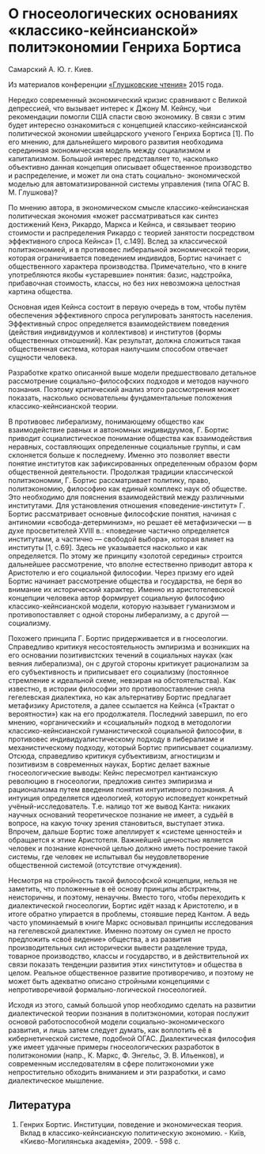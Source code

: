 # О гносеологических основаниях «классико-кейнсианской» политэкономии Генриха Бортиса

Самарский А. Ю. г. Киев.

Из материалов конференции [«Глушковские чтения»](../index.md) 2015 года.

Нередко современный экономический кризис сравнивают с Великой депрессией, что вызывает интерес к Джону М. Кейнсу, чьи рекомендации помогли США спасти свою экономику. В связи с этим будет интересно ознакомиться с концепцией классико-кейнсианской политической экономии швейцарского ученого Генриха Бортиса [1]. По его мнению, для дальнейшего мирового развития необходима серединная экономическая модель между социализмом и капитализмом. Большой интерес представляет то, насколько объективно данная концепция описывает общественное производство и распределение, и может ли она стать социально- экономической моделью для автоматизированной системы управления (типа ОГАС В. М. Глушкова)?

По мнению автора, в экономическом смысле классико-кейнсианская политическая экономия «может рассматриваться как синтез достижений Кенэ, Рикардо, Маркса и Кейнса, и связывает теорию стоимости и распределения Рикардо с теорией занятости посредством эффективного спроса Кейнса» [1, с.149]. Вслед за классической политэкономией, и в противовес либеральной экономической теории, которая ограничивается поведением индивидов, Бортис начинает с общественного характера производства. Примечательно, что в книге употребляются якобы «устаревшие» понятия: базис, надстройка, прибавочная стоимость, классы, но без них невозможна целостная картина общества.

Основная идея Кейнса состоит в первую очередь в том, чтобы путём обеспечения эффективного спроса регулировать занятость населения. Эффективный спрос определяется взаимодействием поведения (действия индивидуумов и коллективов) и институтов (формы общественных отношений). Как результат, должна сложиться такая общественная система, которая наилучшим способом отвечает сущности человека.

Разработке кратко описанной выше модели предшествовало детальное рассмотрение социально-философских подходов и методов научного познания. Поэтому критический анализ этого рассмотрения может показать, насколько основательны фундаментальные положения классико-кейнсианской теории.

В противовес либерализму, понимающему общество как взаимодействие равных и автономных индивидуумов, Г. Бортис приводит социалистическое понимание общества как взаимодействия неравных, составляющих определенные социальные группы, и сам склоняется больше к последнему. Именно это позволяет ввести понятие институтов как зафиксированных определенным образом форм общественной деятельности. Продолжая традиции классической политэкономии, Г. Бортис рассматривает политику, право, политэкономию, философию как единый комплекс наук об обществе. Это необходимо для пояснения взаимодействий между различными институтами. Для установления отношения «поведение-институт» Г. Бортис рассматривает основные философские понятия, начиная с антиномии «свобода-детерминизм», но решает её метафизически — в духе просветителей ХVIII в.: «поведение частично определяется институтами, а частично — свободой выбора», которая влияет на институты [1, с.69]. Здесь не указывается насколько и как определяется. По этому же принципу «золотой середины» строится дальнейшее рассмотрение, что вполне естественно приводит автора к Аристотелю и его социальной философии. Через призму его идей Бортис начинает рассмотрение общества и государства, не беря во внимание их исторический характер. Именно из аристотелевской концепции человека автор формирует социальную философию классико-кейнсианской модели, которую называет гуманизмом и противопоставляет с одной стороны либерализму, а с другой — социализму.

Похожего принципа Г. Бортис придерживается и в гносеологии. Справедливо критикуя несостоятельность эмпиризма и возникших на его основании позитивистских течений в социальных науках (как веяния либерализма), он с другой стороны критикует рационализм за его субъективность и приписывает его социализму (постоянное стремление к идеальной схеме, невзирая на обстоятельства). Как известно, в истории философии это противопоставление сняла гегелевская диалектика, но как альтернативу Бортис предлагает метафизику Аристотеля, а далее ссылается на Кейнса («Трактат о вероятности») как на его продолжателя. Последний завершил, по его мнению, «органический» и «социальный» подход в методологии классико-кейнсианской гуманистической социальной философии, в противовес индивидуалистическому подходу в либерализме и механистическому подходу, который Бортис приписывает социализму. Отсюда, справедливо критикуя субъективизм, агностицизм и позитивизм в современных науках, Бортис делает важные гносеологические выводы: Кейнс пересмотрел кантианскую революцию в гносеологии, предложив синтез эмпиризма и рационализма путем введения понятия интуитивного познания. А интуиция определяется идеологией, которую исповедует конкретный учёный-исследователь. Т.е. налицо тот же вывод Канта: никаких научных оснований теоретическое познание не имеет, а судьёй в вопросе, на какую точку зрения становиться, выступает этика. Впрочем, дальше Бортис тоже апеллирует к «системе ценностей» и обращается к этике Аристотеля. Важнейшей ценностью является человек и познание конечной целью должно иметь построение такой системы, где человек не испытывал бы неудовлетворение общественной системой (отсутствие отчуждения).

Несмотря на стройность такой философской концепции, нельзя не заметить, что положенные в её основу принципы абстрактны, неисторичны, и поэтому, ненаучны. Вместо того, чтобы переходить к диалектической гносеологии, Бортис идёт назад к Аристотелю, и в итоге обратно упирается в проблемы, стоявшие перед Кантом. А ведь часто упоминаемый в книге Маркс основывал принципы исследования на гегелевской диалектике. Именно поэтому он сумел не просто предложить «своё видение» общества, а из развития производительных сил исторически вывести разделение труда, товарное производство, классы и государство, и в действительной их связи показать тенденции развития этих «институтов» и общества в целом. Реальное общественное развитие противоречиво, и поэтому не может быть адекватно описано стройными концепциями с непротиворечивой формально-логической гносеологией.

Исходя из этого, самый большой упор необходимо сделать на развитии диалектической теории познания в политэкономии, которая послужит основой работоспособной модели социально-экономического развития, и лишь затем следует думать, как воплотить её в кибернетической системе, подобной ОГАС. Диалектическая философия уже имеет удачные примеры гносеологических разработок в политэкономии (напр., К. Маркс, Ф. Энгельс, Э. В. Ильенков), и современным исследователям в сфере политэкономии уже непростительно обходить вниманием и эти разработки, и само диалектическое мышление.

## Литература

1. Генрих Бортис. Институции, поведение и экономическая теория. Вклад в классико-кейнсианскую политическую экономию. - Київ, «Києво-Могилянська академія», 2009. - 598 с.